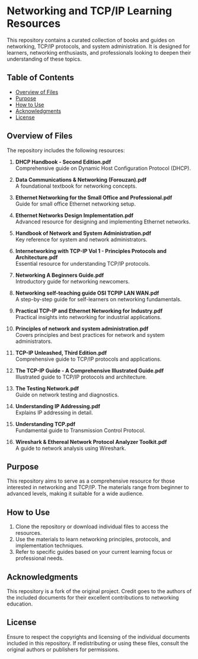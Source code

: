 # Networking and TCP/IP Learning Resources

This repository contains a curated collection of books and guides on networking, TCP/IP protocols, and system administration. It is designed for learners, networking enthusiasts, and professionals looking to deepen their understanding of these topics.

## Table of Contents
- [Overview of Files](#overview-of-files)
- [Purpose](#purpose)
- [How to Use](#how-to-use)
- [Acknowledgments](#acknowledgments)
- [License](#license)

## Overview of Files
The repository includes the following resources:
1. **DHCP Handbook - Second Edition.pdf**  
   Comprehensive guide on Dynamic Host Configuration Protocol (DHCP).

2. **Data Communications & Networking (Forouzan).pdf**  
   A foundational textbook for networking concepts.

3. **Ethernet Networking for the Small Office and Professional.pdf**  
   Guide for small office Ethernet networking setup.

4. **Ethernet Networks Design Implementation.pdf**  
   Advanced resource for designing and implementing Ethernet networks.

5. **Handbook of Network and System Administration.pdf**  
   Key reference for system and network administrators.

6. **Internetworking with TCP-IP Vol 1 - Principles Protocols and Architecture.pdf**  
   Essential resource for understanding TCP/IP protocols.

7. **Networking A Beginners Guide.pdf**  
   Introductory guide for networking newcomers.

8. **Networking self-teaching guide OSI TCPIP LAN WAN.pdf**  
   A step-by-step guide for self-learners on networking fundamentals.

9. **Practical TCP-IP and Ethernet Networking for Industry.pdf**  
   Practical insights into networking for industrial applications.

10. **Principles of network and system administration.pdf**  
    Covers principles and best practices for network and system administrators.

11. **TCP-IP Unleashed, Third Edition.pdf**  
    Comprehensive guide to TCP/IP protocols and applications.

12. **The TCP-IP Guide - A Comprehensive Illustrated Guide.pdf**  
    Illustrated guide to TCP/IP protocols and architecture.

13. **The Testing Network.pdf**  
    Guide on network testing and diagnostics.

14. **Understanding IP Addressing.pdf**  
    Explains IP addressing in detail.

15. **Understanding TCP.pdf**  
    Fundamental guide to Transmission Control Protocol.

16. **Wireshark & Ethereal Network Protocol Analyzer Toolkit.pdf**  
    A guide to network analysis using Wireshark.

## Purpose
This repository aims to serve as a comprehensive resource for those interested in networking and TCP/IP. The materials range from beginner to advanced levels, making it suitable for a wide audience.

## How to Use
1. Clone the repository or download individual files to access the resources.
2. Use the materials to learn networking principles, protocols, and implementation techniques.
3. Refer to specific guides based on your current learning focus or professional needs.

## Acknowledgments
This repository is a fork of the original project. Credit goes to the authors of the included documents for their excellent contributions to networking education.

## License
Ensure to respect the copyrights and licensing of the individual documents included in this repository. If redistributing or using these files, consult the original authors or publishers for permissions.
